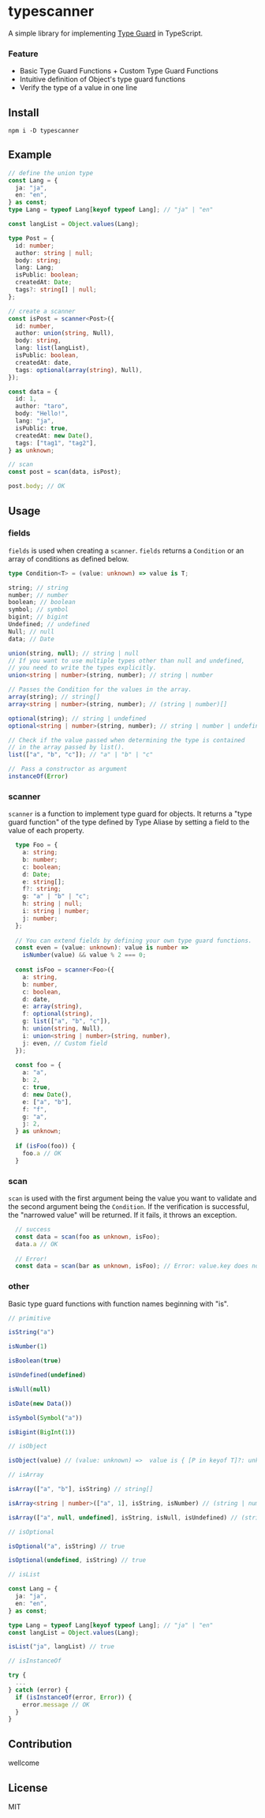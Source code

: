 # typescanner

A simple library for implementing [Type Guard](https://www.typescriptlang.org/docs/handbook/2/narrowing.html) in TypeScript.


### Feature
- Basic Type Guard Functions + Custom Type Guard Functions
- Intuitive definition of Object's type guard functions
- Verify the type of a value in one line


## Install

```shell
npm i -D typescanner
```

## Example

```ts
// define the union type
const Lang = {
  ja: "ja",
  en: "en",
} as const;
type Lang = typeof Lang[keyof typeof Lang]; // "ja" | "en"

const langList = Object.values(Lang);

type Post = {
  id: number;
  author: string | null;
  body: string;
  lang: Lang;
  isPublic: boolean;
  createdAt: Date;
  tags?: string[] | null;
};

// create a scanner
const isPost = scanner<Post>({
  id: number,
  author: union(string, Null),
  body: string,
  lang: list(langList),
  isPublic: boolean,
  createdAt: date,
  tags: optional(array(string), Null),
});

const data = {
  id: 1,
  author: "taro",
  body: "Hello!",
  lang: "ja",
  isPublic: true,
  createdAt: new Date(),
  tags: ["tag1", "tag2"],
} as unknown;

// scan
const post = scan(data, isPost);

post.body; // OK

```

## Usage

### fields
`fields` is used when creating a `scanner`. `fields` returns a `Condition` or an array of conditions as defined below.
```ts
type Condition<T> = (value: unknown) => value is T;
```
```ts
string; // string
number; // number
boolean; // boolean
symbol; // symbol
bigint; // bigint
Undefined; // undefined
Null; // null
data; // Date

union(string, null); // string | null
// If you want to use multiple types other than null and undefined,
// you need to write the types explicitly.
union<string | number>(string, number); // string | number

// Passes the Condition for the values in the array.
array(string); // string[]
array<string | number>(string, number); // (string | number)[]

optional(string); // string | undefined
optional<string | number>(string, number); // string | number | undefined

// Check if the value passed when determining the type is contained 
// in the array passed by list().
list(["a", "b", "c"]); // "a" | "b" | "c"

//　Pass a constructor as argument
instanceOf(Error)
```

### scanner
`scanner` is a function to implement type guard for objects. It returns a "type guard function" of the type defined by Type Aliase by setting a field to the value of each property.
```ts
  type Foo = {
    a: string;
    b: number;
    c: boolean;
    d: Date;
    e: string[];
    f?: string;
    g: "a" | "b" | "c";
    h: string | null;
    i: string | number;
    j: number;
  };
  
  // You can extend fields by defining your own type guard functions.
  const even = (value: unknown): value is number =>
    isNumber(value) && value % 2 === 0;
  
  const isFoo = scanner<Foo>({
    a: string,
    b: number,
    c: boolean,
    d: date,
    e: array(string),
    f: optional(string),
    g: list(["a", "b", "c"]),
    h: union(string, Null),
    i: union<string | number>(string, number),
    j: even, // Custom field
  });
  
  const foo = {
    a: "a",
    b: 2,
    c: true,
    d: new Date(),
    e: ["a", "b"],
    f: "f",
    g: "a",
    j: 2,
  } as unknown;
  
  if (isFoo(foo)) {
    foo.a // OK
  }
```

### scan
`scan` is used with the first argument being the value you want to validate and the second argument being the `Condition`.
If the verification is successful, the "narrowed value" will be returned. If it fails, it throws an exception.
```ts
  // success
  const data = scan(foo as unknown, isFoo);
  data.a // OK
  
  // Error!
  const data = scan(bar as unknown, isFoo); // Error: value.key does not meet the condition.
```

### other
Basic type guard functions with function names beginning with "is".

```ts
// primitive

isString("a")

isNumber(1)

isBoolean(true)

isUndefined(undefined)

isNull(null)

isDate(new Data())

isSymbol(Symbol("a"))

isBigint(BigInt(1))

// isObject

isObject(value) // (value: unknown) =>  value is { [P in keyof T]?: unknown }

// isArray

isArray(["a", "b"], isString) // string[]

isArray<string | number>(["a", 1], isString, isNumber) // (string | number)[]

isArray(["a", null, undefined], isString, isNull, isUndefined) // (string | null | undefined)[]

// isOptional

isOptional("a", isString) // true

isOptional(undefined, isString) // true

// isList

const Lang = {
  ja: "ja",
  en: "en",
} as const;

type Lang = typeof Lang[keyof typeof Lang]; // "ja" | "en"
const langList = Object.values(Lang);

isList("ja", langList) // true

// isInstanceOf

try {
  ...
} catch (error) {
  if (isInstanceOf(error, Error)) {
    error.message // OK
  }
}
```

## Contribution

wellcome

## License

MIT
